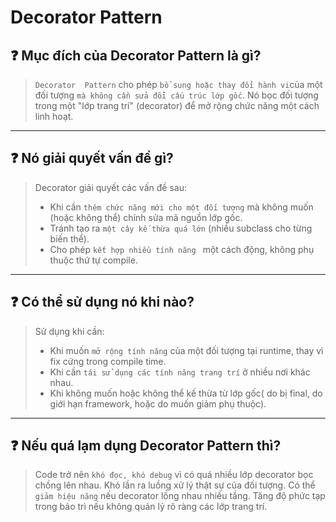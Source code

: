 # Decorator Pattern

## ❓ Mục đích của Decorator Pattern là gì?

> `Decorator  Pattern` cho phép `bổ sung hoặc thay đổi hành vi`của một đối tượng `mà không cần sửa đổi cấu trúc lớp gốc`. Nó bọc đối tượng trong một "lớp trang trí" (decorator) để mở rộng chức năng một cách linh hoạt.

---

## ❓ Nó giải quyết vấn đề gì?

> Decorator giải quyết các vấn đề sau:
>
> - Khi cần `thêm chức năng mới cho một đối tượng` mà không muốn (hoặc không thể) chỉnh sửa mã nguồn lớp gốc.
> - Tránh tạo ra `một cây kế thừa quá lớn` (nhiều subclass cho từng biến thể).
> - Cho phép `kết hợp nhiều tính năng ` một cách động, không phụ thuộc thứ tự compile.

---

## ❓ Có thể sử dụng nó khi nào?

> Sử dụng khi cần:
>
> - Khi muốn `mở rộng tính năng` của một đối tượng tại runtime, thay vì fix cứng trong compile time.
> - Khi cần `tái sử dụng các tính năng trang trí` ở nhiều nơi khác nhau.
> - Khi không muốn hoặc không thể kế thừa từ lớp gốc( do bị final, do giới hạn framework, hoặc do muốn giảm phụ thuộc).

---

## ❓ Nếu quá lạm dụng Decorator Pattern thì?

> Code trở nên `khó đọc, khó debug` vì có quá nhiều lớp decorator bọc chồng lên nhau.
> Khó lần ra luồng xử lý thật sự của đối tượng.
> Có thể `giảm hiệu năng` nếu decorator lồng nhau nhiều tầng.
> Tăng độ phức tạp trong bảo trì nếu không quản lý rõ ràng các lớp trang trí.
